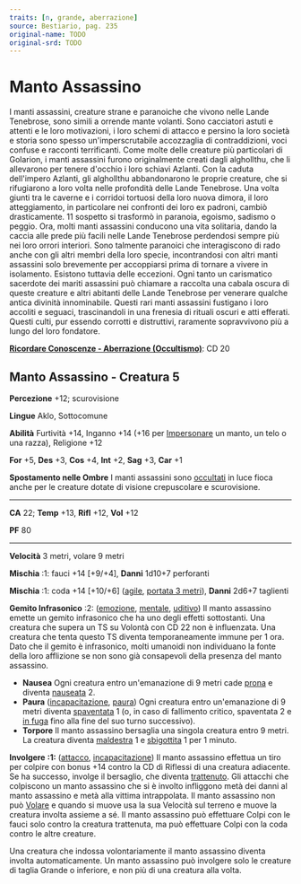```yaml
---
traits: [n, grande, aberrazione]
source: Bestiario, pag. 235
original-name: TODO
original-srd: TODO
---
```


# Manto Assassino

I manti assassini, creature strane e paranoiche che vivono nelle Lande
Tenebrose, sono simili a orrende mante volanti. Sono cacciatori astuti e attenti
e le loro motivazioni, i loro schemi di attacco e persino la loro società e
storia sono spesso un'imperscrutabile accozzaglia di contraddizioni, voci
confuse e racconti terrificanti. Come molte delle creature più particolari di
Golarion, i manti assassini furono originalmente creati dagli alghollthu, che li
allevarono per tenere d'occhio i loro schiavi Azlanti. Con la caduta dell'impero
Azlanti, gli alghollthu abbandonarono le proprie creature, che si rifugiarono a
loro volta nelle profondità delle Lande Tenebrose. Una volta giunti tra le
caverne e i corridoi tortuosi della loro nuova dimora, il loro atteggiamento, in
particolare nei confronti dei loro ex padroni, cambiò drasticamente. 11 sospetto
si trasformò in paranoia, egoismo, sadismo o peggio. Ora, molti manti assassini
conducono una vita solitaria, dando la caccia alle prede più facili nelle Lande
Tenebrose perdendosi sempre più nei loro orrori interiori. Sono talmente
paranoici che interagiscono di rado anche con gli altri membri della loro
specie, incontrandosi con altri manti assassini solo brevemente per accoppiarsi
prima di tornare a vivere in isolamento. Esistono tuttavia delle eccezioni. Ogni
tanto un carismatico sacerdote dei mariti assassini può chiamare a raccolta una
cabala oscura di queste creature e altri abitanti delle Lande Tenebrose per
venerare qualche antica divinità innominabile. Questi rari manti assassini
fustigano i loro accoliti e seguaci, trascinandoli in una frenesia di rituali
oscuri e atti efferati. Questi culti, pur essendo corrotti e distruttivi,
raramente sopravvivono più a lungo del loro fondatore.

**[Ricordare Conoscenze - Aberrazione (Occultismo)](/azioni/abilita/ricordare-conoscenze)**:
CD 20

## Manto Assassino - Creatura 5

**Percezione** +12; scurovisione

**Lingue** Aklo, Sottocomune

**Abilità** Furtività +14, Inganno +14 (+16 per
[Impersonare](/azioni/impersonare) un manto, un telo o una razza), Religione +12

**For** +5, **Des** +3, **Cos** +4, **Int** +2, **Sag** +3, **Car** +1

**Spostamento nelle Ombre** I manti assassini sono
[occultati](/condizioni/occultato) in luce fioca anche per le creature dotate di
visione crepuscolare e scurovisione.

---

**CA** 22; **Temp** +13, **Rifl** +12, **Vol** +12

**PF** 80

---

**Velocità** 3 metri, volare 9 metri

**Mischia** :1: fauci +14 \[+9/+4], **Danni** 1d10+7 perforanti

**Mischia** :1: coda +14 \[+10/+6] ([agile](/tratti/agile),
[portata 3 metri](/tratti/portata)), **Danni** 2d6+7 taglienti

**Gemito Infrasonico** :2: ([emozione](/tratti/emozione),
[mentale](/tratti/mentale), [uditivo](/tratti/uditivo)) Il manto assassino
emette un gemito infrasonico che ha uno degli effetti sottostanti. Una creatura
che supera un TS su Volontà con CD 22 non è influenzata. Una creatura che tenta
questo TS diventa temporaneamente immune per 1 ora. Dato che il gemito è
infrasonico, molti umanoidi non individuano la fonte della loro afflizione se
non sono già consapevoli della presenza del manto assassino.

- **Nausea** Ogni creatura entro un'emanazione di 9 metri cade
  [prona](/condizioni/prono) e diventa [nauseata](/condizioni/nauseato) 2.
- **Paura** ([incapacitazione](/tratti/incapacitazione), [paura](/tratti/paura))
  Ogni creatura entro un'emanazione di 9 metri diventa
  [spaventata](/condizioni/spaventato) 1 (o, in caso di fallimento critico,
  spaventata 2 e [in fuga](/condizioni/in-fuga) fino alla fine del suo turno
  successivo).
- **Torpore** Il manto assassino bersaglia una singola creatura entro 9 metri.
  La creatura diventa [maldestra](/condizioni/maldestro) 1 e
  [sbigottita](/condizioni/sbigottito) 1 per 1 minuto.

**Involgere** **:1:** ([attacco](/tratti/attacco),
[incapacitazione](/tratti/incapacitazione)) Il manto assassino effettua un tiro
per colpire con bonus +14 contro la CD dì Riflessi di una creatura adiacente. Se
ha successo, involge il bersaglio, che diventa
[trattenuto](/condizioni/trattenuto). Gli attacchi che colpiscono un manto
assassino che si è involto infliggono metà dei danni al manto assassino e metà
alla vittima intrappolata. Il manto assassino non può [Volare](/azioni/volare) e
quando si muove usa la sua Velocità sul terreno e muove la creatura involta
assieme a sé. Il manto assassino può effettuare Colpi con le fauci solo contro
la creatura trattenuta, ma può effettuare Colpi con la coda contro le altre
creature.

Una creatura che indossa volontariamente il manto assassino diventa involta
automaticamente. Un manto assassino può involgere solo le creature di taglia
Grande o inferiore, e non più di una creatura alla volta.
